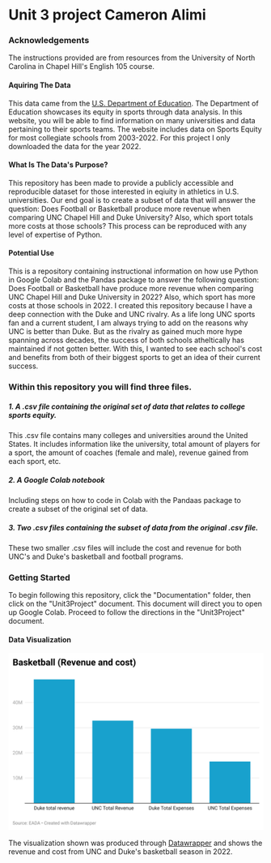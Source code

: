 # Unit 3 project Cameron Alimi

### Acknowledgements
The instructions provided are from resources from the University of North Carolina in Chapel Hill's English 105 course.

#### Aquiring The Data  
This data came from the [U.S. Department of Education](https://ope.ed.gov/athletics/#/). The Department of Education showcases its equity in sports through data analysis. In this website, you will be able to find information on many universities and data pertaining to their sports teams. The website includes data on Sports Equity for most collegiate schools from 2003-2022. For this project I only downloaded the data for the year 2022. 

#### What Is The Data's Purpose? 
This repository has been made to provide a publicly accessible and reproducible dataset for those interested in eqiuity in athletics in U.S. universities. Our end goal is to create a subset of data that will answer the question: Does Football or Basketball produce more revenue when comparing UNC Chapel Hill and Duke University? Also, which sport totals more costs at those schools? This process can be reproduced with any level of expertise of Python. 

#### Potential Use
This is a repository containing instructional information on how use Python in Google Colab and the Pandas package to answer the following question: Does Football or Basketball have produce more revenue when comparing UNC Chapel Hill and Duke University in 2022? Also, which sport has more costs at those schools in 2022. I created this repository because I have a deep connection with the Duke and UNC rivalry. As a life long UNC sports fan and a current student, I am always trying to add on the reasons why UNC is better than Duke. But as the rivalry as gained much more hype spanning across decades, the success of both schools atheltically has maintained if not gotten better. With this, I wanted to see each school's cost and benefits from both of their biggest sports to get an idea of their current success. 

### Within this repository you will find three files. 

##### 1. A .csv file containing the original set of data that relates to college sports equity.
This .csv file contains many colleges and universities around the United States. It includes information like the university, total amount of players for a sport, the amount of coaches (female and male), revenue gained from each sport, etc.

##### 2. A Google Colab notebook 
Including steps on how to code in Colab with the Pandaas package to create a subset of the original set of data.

##### 3. Two .csv files containing the subset of data from the original .csv file.
These two smaller .csv files will include the cost and revenue for both UNC's and Duke's basketball and football programs. 

### Getting Started
To begin following this repository, click the "Documentation" folder, then click on the "Unit3Project" document. This document will direct you to open up Google Colab. Proceed to follow the directions in the "Unit3Project" document. 


#### Data Visualization
![Basketball Revenue and Cost](n7Qx6-basketball-revenue-and-cost-.png) 
 

The visualization shown was produced through [Datawrapper](https://www.datawrapper.de/) and shows the revenue and cost from UNC and Duke's basketball season in 2022. 

